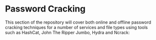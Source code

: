 # Password Cracking
This section of the repository will cover both online and offline password cracking techniques for a number of services and file types using tools such as HashCat, John The Ripper Jumbo, Hydra and Ncrack:


